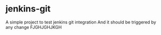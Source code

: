 # jenkins-git
A simple project to test jenkins git integration
And it should be triggered by any change
FJGHJGHJKGH
